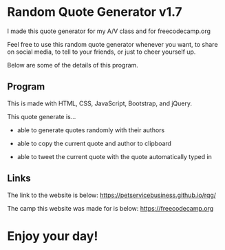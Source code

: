 # Random Quote Generator v1.7

I made this quote generator for my A/V class and for freecodecamp.org

Feel free to use this random quote generator whenever you want, to share on social media, to tell to your friends, or just to cheer yourself up.

Below are some of the details of this program.

## Program

This is made with HTML, CSS, JavaScript, Bootstrap, and jQuery.

This quote generate is...

- able to generate quotes randomly with their authors

- able to copy the current quote and author to clipboard

- able to tweet the current quote with the quote automatically typed in

## Links

The link to the website is below:
https://petservicebusiness.github.io/rqg/

The camp this website was made for is below:
https://freecodecamp.org

# Enjoy your day!